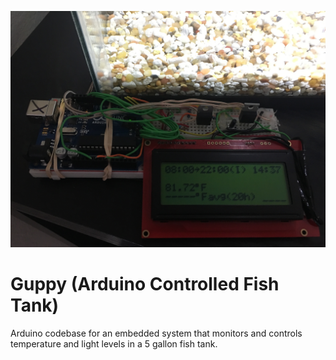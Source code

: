 ![Fish tank and breadboard with Arduino, wiring, and LCD showing program in use](demo.jpg)
# Guppy (Arduino Controlled Fish Tank)
Arduino codebase for an embedded system that monitors and controls temperature and light levels in a 5 gallon fish tank.

